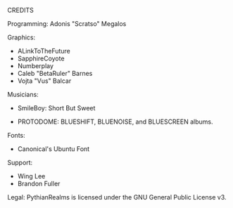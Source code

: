 CREDITS



Programming:
Adonis "Scratso" Megalos

Graphics:


- ALinkToTheFuture
- SapphireCoyote
- Numberplay
- Caleb "BetaRuler" Barnes
- Vojta "Vus" Balcar

Musicians:


- SmileBoy: Short But Sweet

- PROTODOME: BLUESHIFT, BLUENOISE, and BLUESCREEN albums.

Fonts:


- Canonical's Ubuntu Font

Support:


- Wing Lee
- Brandon Fuller

Legal:
PythianRealms is licensed under the GNU General Public License v3.
